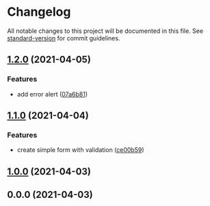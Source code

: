 # Changelog

All notable changes to this project will be documented in this file. See [standard-version](https://github.com/conventional-changelog/standard-version) for commit guidelines.

## [1.2.0](https://github.com/davidadtorres/poc-react-simple-form-validation/compare/v1.1.0...v1.2.0) (2021-04-05)


### Features

* add error alert ([07a6b81](https://github.com/davidadtorres/poc-react-simple-form-validation/commit/07a6b815072f4996e303e243d112a2a8e0924d10))

## [1.1.0](https://github.com/davidadtorres/poc-react-simple-form-validation/compare/v1.0.0...v1.1.0) (2021-04-04)


### Features

* create simple form with validation ([ce00b59](https://github.com/davidadtorres/poc-react-simple-form-validation/commit/ce00b59eb3e1216639928699b387ecd49f1885c4))

## [1.0.0](https://github.com/davidadtorres/poc-react-simple-form-validation/compare/v0.0.0...v1.0.0) (2021-04-03)

## 0.0.0 (2021-04-03)
